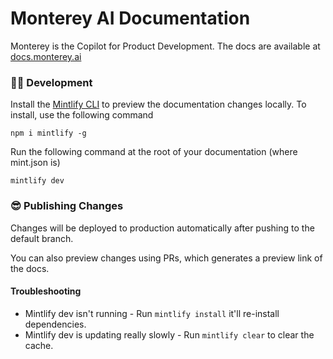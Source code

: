 # Monterey AI Documentation

Monterey is the Copilot for Product Development. The docs are available at [docs.monterey.ai](https://docs.monterey.ai)

### 👩‍💻 Development

Install the [Mintlify CLI](https://www.npmjs.com/package/mintlify) to preview the documentation changes locally. To install, use the following command

```
npm i mintlify -g
```

Run the following command at the root of your documentation (where mint.json is)

```
mintlify dev
```

### 😎 Publishing Changes

Changes will be deployed to production automatically after pushing to the default branch.

You can also preview changes using PRs, which generates a preview link of the docs.

#### Troubleshooting

- Mintlify dev isn't running - Run `mintlify install` it'll re-install dependencies.
- Mintlify dev is updating really slowly - Run `mintlify clear` to clear the cache.